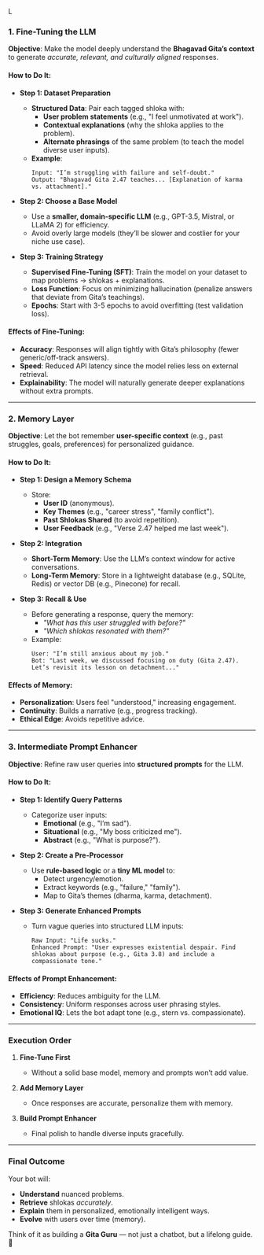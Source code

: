L
### **1. Fine-Tuning the LLM**  
**Objective**: Make the model deeply understand the **Bhagavad Gita’s context** to generate *accurate, relevant, and culturally aligned* responses.  

#### **How to Do It**:
- **Step 1: Dataset Preparation**  
  - **Structured Data**: Pair each tagged shloka with:  
    - **User problem statements** (e.g., "I feel unmotivated at work").  
    - **Contextual explanations** (why the shloka applies to the problem).  
    - **Alternate phrasings** of the same problem (to teach the model diverse user inputs).  
  - **Example**:  
    ```
    Input: "I’m struggling with failure and self-doubt."  
    Output: "Bhagavad Gita 2.47 teaches... [Explanation of karma vs. attachment]."  
    ```

- **Step 2: Choose a Base Model**  
  - Use a **smaller, domain-specific LLM** (e.g., GPT-3.5, Mistral, or LLaMA 2) for efficiency.  
  - Avoid overly large models (they’ll be slower and costlier for your niche use case).  

- **Step 3: Training Strategy**  
  - **Supervised Fine-Tuning (SFT)**: Train the model on your dataset to map problems → shlokas + explanations.  
  - **Loss Function**: Focus on minimizing hallucination (penalize answers that deviate from Gita’s teachings).  
  - **Epochs**: Start with 3-5 epochs to avoid overfitting (test validation loss).  

#### **Effects of Fine-Tuning**:  
- **Accuracy**: Responses will align tightly with Gita’s philosophy (fewer generic/off-track answers).  
- **Speed**: Reduced API latency since the model relies less on external retrieval.  
- **Explainability**: The model will naturally generate deeper explanations without extra prompts.  

---

### **2. Memory Layer**  
**Objective**: Let the bot remember **user-specific context** (e.g., past struggles, goals, preferences) for personalized guidance.  

#### **How to Do It**:  
- **Step 1: Design a Memory Schema**  
  - Store:  
    - **User ID** (anonymous).  
    - **Key Themes** (e.g., "career stress", "family conflict").  
    - **Past Shlokas Shared** (to avoid repetition).  
    - **User Feedback** (e.g., "Verse 2.47 helped me last week").  

- **Step 2: Integration**  
  - **Short-Term Memory**: Use the LLM’s context window for active conversations.  
  - **Long-Term Memory**: Store in a lightweight database (e.g., SQLite, Redis) or vector DB (e.g., Pinecone) for recall.  

- **Step 3: Recall & Use**  
  - Before generating a response, query the memory:  
    - *"What has this user struggled with before?"*  
    - *"Which shlokas resonated with them?"*  
  - Example:  
    ```
    User: "I’m still anxious about my job."  
    Bot: "Last week, we discussed focusing on duty (Gita 2.47). Let’s revisit its lesson on detachment..."  
    ```

#### **Effects of Memory**:  
- **Personalization**: Users feel "understood," increasing engagement.  
- **Continuity**: Builds a narrative (e.g., progress tracking).  
- **Ethical Edge**: Avoids repetitive advice.  

---

### **3. Intermediate Prompt Enhancer**  
**Objective**: Refine raw user queries into **structured prompts** for the LLM.  

#### **How to Do It**:  
- **Step 1: Identify Query Patterns**  
  - Categorize user inputs:  
    - **Emotional** (e.g., "I’m sad").  
    - **Situational** (e.g., "My boss criticized me").  
    - **Abstract** (e.g., "What is purpose?").  

- **Step 2: Create a Pre-Processor**  
  - Use **rule-based logic** or a **tiny ML model** to:  
    - Detect urgency/emotion.  
    - Extract keywords (e.g., "failure," "family").  
    - Map to Gita’s themes (dharma, karma, detachment).  

- **Step 3: Generate Enhanced Prompts**  
  - Turn vague queries into structured LLM inputs:  
    ```
    Raw Input: "Life sucks."  
    Enhanced Prompt: "User expresses existential despair. Find shlokas about purpose (e.g., Gita 3.8) and include a compassionate tone."  
    ```

#### **Effects of Prompt Enhancement**:  
- **Efficiency**: Reduces ambiguity for the LLM.  
- **Consistency**: Uniform responses across user phrasing styles.  
- **Emotional IQ**: Lets the bot adapt tone (e.g., stern vs. compassionate).  

---

### **Execution Order**  
1. **Fine-Tune First**  
   - Without a solid base model, memory and prompts won’t add value.  

2. **Add Memory Layer**  
   - Once responses are accurate, personalize them with memory.  

3. **Build Prompt Enhancer**  
   - Final polish to handle diverse inputs gracefully.  

---

### **Final Outcome**  
Your bot will:  
- **Understand** nuanced problems.  
- **Retrieve** shlokas *accurately*.  
- **Explain** them in personalized, emotionally intelligent ways.  
- **Evolve** with users over time (memory).  

Think of it as building a **Gita Guru** — not just a chatbot, but a lifelong guide. 🌟
